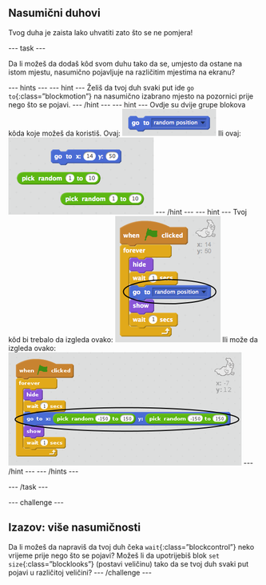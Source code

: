 ## Nasumični duhovi

Tvog duha je zaista lako uhvatiti zato što se ne pomjera!

\--- task \---

Da li možeš da dodaš kôd svom duhu tako da se, umjesto da ostane na istom mjestu, nasumično pojavljuje na različitim mjestima na ekranu?

\--- hints \--- \--- hint \--- Želiš da tvoj duh svaki put ide `go to`{:class=”blockmotion”} na nasumično izabrano mjesto na pozornici prije nego što se pojavi. \--- /hint \--- \--- hint \--- Ovdje su dvije grupe blokova kôda koje možeš da koristiš. Ovaj: ![screenshot](images/ghost-random-blocks-1.png) Ili ovaj: ![screenshot](images/ghost-random-blocks-2.png) \--- /hint \--- \--- hint \--- Tvoj kôd bi trebalo da izgleda ovako: ![screenshot](images/ghost-random-code-1.png) Ili može da izgleda ovako: ![screenshot](images/ghost-random-code-2.png) \--- /hint \--- \--- /hints \---

\--- /task \---

\--- challenge \---

## Izazov: više nasumičnosti

Da li možeš da napraviš da tvoj duh čeka `wait`{:class=”blockcontrol”} neko vrijeme prije nego što se pojavi? Možeš li da upotrijebiš blok `set size`{:class=”blocklooks”} (postavi veličinu) tako da se tvoj duh svaki put pojavi u različitoj veličini? \--- /challenge \---